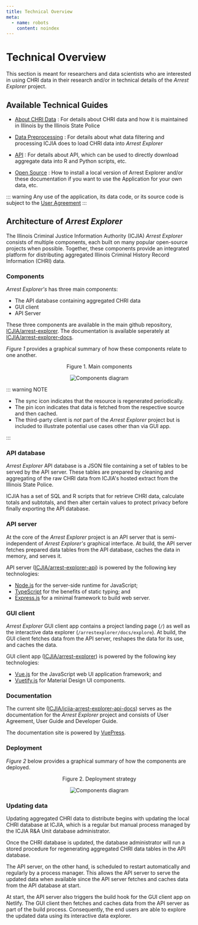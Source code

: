 ```yaml
---
title: Technical Overview
meta:
  - name: robots
    content: noindex
---
```


# Technical Overview

This section is meant for researchers and data scientists who are interested in using CHRI data in their research and/or in technical details of the _Arrest Explorer_ project.

## Available Technical Guides

- [About CHRI Data](/arrestexplorer/docs/technical/chri) : For details about CHRI data and how it is maintained in Illinois by the Illinois State Police

- [Data Preprocessing](/arrestexplorer/docs/technical/data) : For details about what data filtering and processing ICJIA does to load CHRI data into _Arrest Explorer_

- [API](/arrestexplorer/docs/technical/api) : For details about API, which can be used to directly download aggregate data into R and Python scripts, etc.

- [Open Source](/arrestexplorer/docs/technical/open_source) : How to install a local version of Arrest Explorer and/or these documentation if you want to use the Application for your own data, etc.

::: warning
Any use of the application, its data code, or its source code is subject to the [User Agreement](/arrestexplorer/docs/user_agreement)
:::

## Architecture of _Arrest Explorer_

The Illinois Criminal Justice Information Authority (ICJIA) _Arrest Explorer_ consists of multiple components, each built on many popular open-source projects when possible. Together, these components provide an integrated platform for distributing aggregated Illinois Criminal History Record Information (CHRI) data.

### Components

_Arrest Explorer's_ has three main components:

- The API database containing aggregated CHRI data
- GUI client
- API Server

These three components are available in the main github repository, [ICJIA/arrest-explorer](https://github.com/ICJIA/arrest_explorer). The documentation is available seperately at [ICJIA/arrest-explorer-docs](https://github.com/ICJIA/icjia-arrest-explorer-docs).

_Figure 1_ provides a graphical summary of how these components relate to one another.

<div style="text-align:center">
<span class="fig-title">Figure 1. Main components</span>

![Components diagram](/arrestexplorer/docs/assets/diagram-components.png)

</div>

::: warning NOTE

- The sync icon indicates that the resource is regenerated periodically.
- The pin icon indicates that data is fetched from the respective source and then cached.
- The third-party client is _not_ part of the _Arrest Explorer_ project but is included to illustrate potential use cases other than via GUI app.

:::

### API database

_Arrest Explorer_ API database is a JSON file containing a set of tables to be served by the API server. These tables are prepared by cleaning and aggregating of the raw CHRI data from ICJIA's hosted extract from the Illinois State Police.

ICJIA has a set of SQL and R scripts that for retrieve CHRI data, calculate totals and subtotals, and then alter certain values to protect privacy before finally exporting the API database.

### API server

At the core of the _Arrest Explorer_ project is an API server that is semi-independent of _Arrest Explorer's_ graphical interface. At build, the API server fetches prepared data tables from the API database, caches the data in memory, and serves it.

API server ([ICJIA/arrest-explorer-api](https://github.com/ICJIA/arrest-explorer-api)) is powered by the following key technologies:

- [Node.js](https://nodejs.org/) for the server-side runtime for JavaScript;
- [TypeScript](https://www.typescriptlang.org/) for the benefits of static typing; and
- [Express.js](https://expressjs.com/) for a minimal framework to build web server.

### GUI client

_Arrest Explorer_ GUI client app contains a project landing page (`/`) as well as the interactive data explorer (`/arrestexplorer/docs/explore`). At build, the GUI client fetches data from the API server, reshapes the data for its use, and caches the data.

GUI client app ([ICJIA/arrest-explorer](https://github.com/ICJIA/arrest-explorer)) is powered by the following key technologies:

- [Vue.js](https://vuejs.org/) for the JavaScript web UI application framework; and
- [Vuetify.js](https://vuetifyjs.com/) for Material Design UI components.

### Documentation

The current site ([ICJIA/icjia-arrest-explorer-api-docs](https://github.com/ICJIA/icjia-arrest-explorer-docs)) serves as the documentation for the _Arrest Explorer_ project and consists of User Agreement, User Guide and Developer Guide.

The documentation site is powered by [VuePress](https://vuepress.vuejs.org/).

### Deployment

_Figure 2_ below provides a graphical summary of how the components are deployed.

<div style="text-align:center">
<span class="fig-title">Figure 2. Deployment strategy</span>

![Components diagram](/arrestexplorer/docs/assets/diagram-deployment.png)

</div>

### Updating data

Updating aggregated CHRI data to distribute begins with updating the local CHRI database at ICJIA, which is a regular but manual process managed by the ICJIA R&A Unit database administrator.

Once the CHRI database is updated, the database administrator will run a stored procedure for regenerating aggregated CHRI data tables in the API database.

The API server, on the other hand, is scheduled to restart automatically and regularly by a process manager. This allows the API server to serve the updated data when available since the API server fetches and caches data from the API database at start.

At start, the API server also triggers the build hook for the GUI client app on Netlify. The GUI client then fetches and caches data from the API server as part of the build process. Consequently, the end users are able to explore the updated data using its interactive data explorer.

<FundingStatement />
